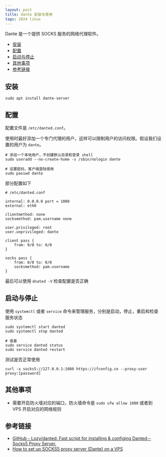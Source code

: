```yaml
---
layout: post
title: dante 安装与使用
tags: 2024 linux
---
```


Dante 是一个提供 SOCKS 服务的网络代理软件。

<!-- vim-markdown-toc GFM -->

- [安装](#安装)
- [配置](#配置)
- [启动与停止](#启动与停止)
- [其他事项](#其他事项)
- [参考链接](#参考链接)

<!-- vim-markdown-toc -->

## 安装

```shell
sudo apt install dante-server
```

## 配置

配置文件是 `/etc/danted.conf`。

使用时最好添加一个专门代理的用户，这样可以限制用户的访问权限。假设我们设置的用户为 `dante`。

```shell
# 添加一个本地用户，不创建默认目录和登录 shell
sudo useradd --no-create-home -s /sbin/nologin dante

# 设置密码，客户端登陆使用
sudo passwd dante
```

部分配置如下

```shell
# /etc/danted.conf

internal: 0.0.0.0 port = 1080
external: eth0

clientmethod: none
socksmethod: pam.username none

user.privileged: root
user.unprivileged: dante

client pass {
    from: 0/0 to: 0/0
}

socks pass {
    from: 0/0 to: 0/0
    socksmethod: pam.username
}
```

最后可以使用 `dnated -V` 检查配置是否正确

## 启动与停止

使用 `systemctl` 或者 `service` 命令来管理服务，分别是启动，停止，重启和检查服务状态

```shell
sudo systemctl start danted
sudo systemctl stop danted

# 或者
sudo service danted status
sudo service danted restart
```

测试是否正常使用

```shell
curl -x socks5://127.0.0.1:1080 https://ifconfig.co --proxy-user proxy:[password]
```

## 其他事项

- 需要开启防火墙对应的端口，防火墙命令是 `sudo ufw allow 1080` 或者到 VPS 开启对应的网络规则

## 参考链接

- [GitHub - Lozy/danted: Fast script for installing & configing Danted--Socks5 Proxy Server.](https://github.com/Lozy/danted)
- [How to set up SOCKS5 proxy server (Dante) on a VPS](https://virmach.com/how-to-set-up-socks5-proxy-server-on-a-vps/)
